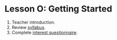 # Lesson O: Getting Started

1. Teacher introduction.
1. Review [syllabus](../../Class_Structure/Syllabus.md).
1. Complete [interest questionnaire](Interest_Questionnaire.md).

